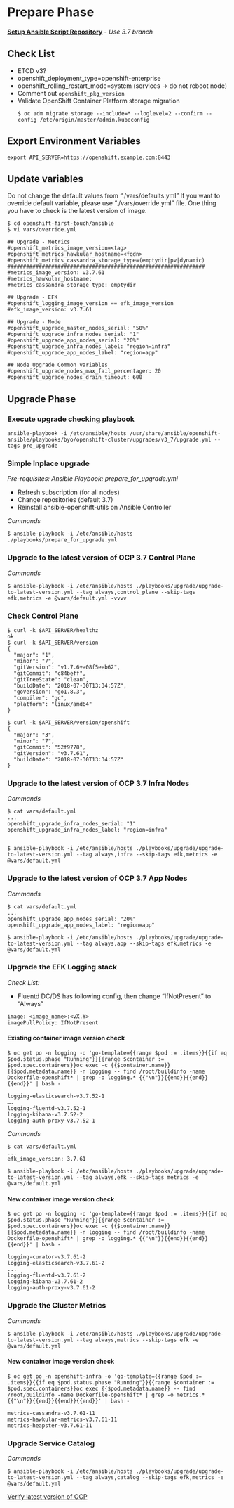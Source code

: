 # Prepare Phase

**[Setup Ansible Script Repository](./how-to-use.md)** - *Use 3.7 branch*

## Check List
- ETCD v3?
- openshift_deployment_type=openshift-enterprise
- openshift_rolling_restart_mode=system (services -> do not reboot node)
- Comment out `openshift_pkg_version`
- Validate OpenShift Container Platform storage migration 
  ```
  $ oc adm migrate storage --include=* --loglevel=2 --confirm --config /etc/origin/master/admin.kubeconfig
  ```


## Export Environment Variables
```
export API_SERVER=https://openshift.example.com:8443
```

## Update variables
Do not change the default values from “./vars/defaults.yml” 
If you want to override default variable, please use “./vars/override.yml” file. One thing you have to check is the latest version of image.
```
$ cd openshift-first-touch/ansible
$ vi vars/override.yml

## Upgrade - Metrics
#openshift_metrics_image_version=<tag>
#openshift_metrics_hawkular_hostname=<fqdn>
#openshift_metrics_cassandra_storage_type=(emptydir|pv|dynamic)
###############################################################
#metrics_image_version: v3.7.61
#metrics_hawkular_hostname:
#metrics_cassandra_storage_type: emptydir

## Upgrade - EFK
#openshift_logging_image_version == efk_image_version
#efk_image_version: v3.7.61

## Upgrade - Node
#openshift_upgrade_master_nodes_serial: "50%"
#openshift_upgrade_infra_nodes_serial: "1"
#openshift_upgrade_app_nodes_serial: "20%"
#openshift_upgrade_infra_nodes_label: "region=infra"
#openshift_upgrade_app_nodes_label: "region=app"

## Node Upgrade Common variables
#openshift_upgrade_nodes_max_fail_percentager: 20
#openshift_upgrade_nodes_drain_timeout: 600
```


## Upgrade Phase 

### Execute upgrade checking playbook
```
ansible-playbook -i /etc/ansible/hosts /usr/share/ansible/openshift-ansible/playbooks/byo/openshift-cluster/upgrades/v3_7/upgrade.yml --tags pre_upgrade

```

### Simple Inplace upgrade 
*Pre-requisites: Ansible Playbook: prepare_for_upgrade.yml*
- Refresh subscription (for all nodes)
- Change repositories (default 3.7)
- Reinstall ansible-openshift-utils on Ansible Controller

*Commands*
```
$ ansible-playbook -i /etc/ansible/hosts ./playbooks/prepare_for_upgrade.yml 
```

### Upgrade to the latest version of OCP 3.7 Control Plane
*Commands*
```
$ ansible-playbook -i /etc/ansible/hosts ./playbooks/upgrade/upgrade-to-latest-version.yml --tag always,control_plane --skip-tags efk,metrics -e @vars/default.yml -vvvv
```

### Check Control Plane
```
$ curl -k $API_SERVER/healthz
ok
$ curl -k $API_SERVER/version
{
  "major": "1",
  "minor": "7",
  "gitVersion": "v1.7.6+a08f5eeb62",
  "gitCommit": "c84beff",
  "gitTreeState": "clean",
  "buildDate": "2018-07-30T13:34:57Z",
  "goVersion": "go1.8.3",
  "compiler": "gc",
  "platform": "linux/amd64"
}

$ curl -k $API_SERVER/version/openshift
{
  "major": "3",
  "minor": "7",
  "gitCommit": "52f9778",
  "gitVersion": "v3.7.61",
  "buildDate": "2018-07-30T13:34:57Z"
}
```

### Upgrade to the latest version of OCP 3.7 Infra Nodes 
*Commands*
```
$ cat vars/default.yml
...
openshift_upgrade_infra_nodes_serial: "1" 
openshift_upgrade_infra_nodes_label: "region=infra"


$ ansible-playbook -i /etc/ansible/hosts ./playbooks/upgrade/upgrade-to-latest-version.yml --tag always,infra --skip-tags efk,metrics -e @vars/default.yml 
```

### Upgrade to the latest version of OCP 3.7 App Nodes
*Commands*
```
$ cat vars/default.yml
...
openshift_upgrade_app_nodes_serial: "20%" 
openshift_upgrade_app_nodes_label: "region=app"

$ ansible-playbook -i /etc/ansible/hosts ./playbooks/upgrade/upgrade-to-latest-version.yml --tag always,app --skip-tags efk,metrics -e @vars/default.yml 
```


### Upgrade the EFK Logging stack

*Check List:*
- Fluentd DC/DS has following config, then change “IfNotPresent” to “Always”
```
image: <image_name>:<vX.Y>
imagePullPolicy: IfNotPresent
```

#### Existing container image version check
```
$ oc get po -n logging -o 'go-template={{range $pod := .items}}{{if eq $pod.status.phase "Running"}}{{range $container := $pod.spec.containers}}oc exec -c {{$container.name}} {{$pod.metadata.name}} -n logging -- find /root/buildinfo -name Dockerfile-openshift* | grep -o logging.* {{"\n"}}{{end}}{{end}}{{end}}' | bash -

logging-elasticsearch-v3.7.52-1
….
logging-fluentd-v3.7.52-1
logging-kibana-v3.7.52-2
logging-auth-proxy-v3.7.52-1
```

*Commands*
```
$ cat vars/default.yml
...
efk_image_version: 3.7.61

$ ansible-playbook -i /etc/ansible/hosts ./playbooks/upgrade/upgrade-to-latest-version.yml --tag always,efk --skip-tags metrics -e @vars/default.yml 
```

#### New container image version check
```
$ oc get po -n logging -o 'go-template={{range $pod := .items}}{{if eq $pod.status.phase "Running"}}{{range $container := $pod.spec.containers}}oc exec -c {{$container.name}} {{$pod.metadata.name}} -n logging -- find /root/buildinfo -name Dockerfile-openshift* | grep -o logging.* {{"\n"}}{{end}}{{end}}{{end}}' | bash -

logging-curator-v3.7.61-2
logging-elasticsearch-v3.7.61-2
...
logging-fluentd-v3.7.61-2
logging-kibana-v3.7.61-2
logging-auth-proxy-v3.7.61-2
```

### Upgrade the Cluster Metrics

*Commands*
```
$ ansible-playbook -i /etc/ansible/hosts ./playbooks/upgrade/upgrade-to-latest-version.yml --tag always,metrics --skip-tags efk -e @vars/default.yml 
```

#### New container image version check
```
$ oc get po -n openshift-infra -o 'go-template={{range $pod := .items}}{{if eq $pod.status.phase "Running"}}{{range $container := $pod.spec.containers}}oc exec {{$pod.metadata.name}} -- find /root/buildinfo -name Dockerfile-openshift* | grep -o metrics.* {{"\n"}}{{end}}{{end}}{{end}}' | bash -

metrics-cassandra-v3.7.61-11
metrics-hawkular-metrics-v3.7.61-11
metrics-heapster-v3.7.61-11
```

### Upgrade Service Catalog

*Commands*
```
$ ansible-playbook -i /etc/ansible/hosts ./playbooks/upgrade/upgrade-to-latest-version.yml --tag always,catalog --skip-tags efk,metrics -e @vars/default.yml 
```


[Verify latest version of OCP](./verify-ocp-health.md)
